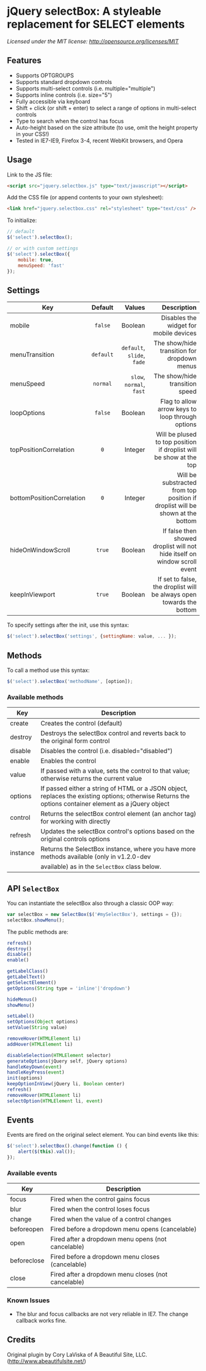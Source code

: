 # jQuery selectBox: A styleable replacement for SELECT elements

_Licensed under the MIT license: http://opensource.org/licenses/MIT_

## Features

* Supports OPTGROUPS
* Supports standard dropdown controls
* Supports multi-select controls (i.e. multiple="multiple")
* Supports inline controls (i.e. size="5")
* Fully accessible via keyboard
* Shift + click (or shift + enter) to select a range of options in multi-select controls
* Type to search when the control has focus
* Auto-height based on the size attribute (to use, omit the height property in your CSS!)
* Tested in IE7-IE9, Firefox 3-4, recent WebKit browsers, and Opera


## Usage

Link to the JS file:

```html
<script src="jquery.selectbox.js" type="text/javascript"></script>
```

Add the CSS file (or append contents to your own stylesheet):

```html
<link href="jquery.selectbox.css" rel="stylesheet" type="text/css" />
```

To initialize:

```javascript
// default
$('select').selectBox();

// or with custom settings
$('select').selectBox({
    mobile: true,
    menuSpeed: 'fast'
});
```

## Settings

| Key                       | Default       | Values                     |  Description                                                                  |
| --------------------------|:-------------:|---------------------------:|------------------------------------------------------------------------------:|
| mobile                    | `false`       | Boolean                    | Disables the widget for mobile devices                                        |
| menuTransition            | `default`     | `default`, `slide`, `fade` | The show/hide transition for dropdown menus                                   |
| menuSpeed                 | `normal`      | `slow`, `normal`, `fast`   | The show/hide transition speed                                                |
| loopOptions               | `false`       | Boolean                    | Flag to allow arrow keys to loop through options                              |
| topPositionCorrelation    | `0`           | Integer                    | Will be plused to top position if droplist will be show at the top            |
| bottomPositionCorrelation | `0`           | Integer                    | Will be substracted from top position if droplist will be shown at the bottom |
| hideOnWindowScroll        | `true`        | Boolean                    | If false then showed droplist will not hide itself on window scroll event     |
| keepInViewport            | `true`        | Boolean                    | If set to false, the droplist will be always open towards the bottom          |


To specify settings after the init, use this syntax:

```javascript
$('select').selectBox('settings', {settingName: value, ... });
```

## Methods

To call a method use this syntax:

```javascript
$('select').selectBox('methodName', [option]);
```

### Available methods


| Key            | Description                                                                                   |
| ---------------|-----------------------------------------------------------------------------------------------|
| create         | Creates the control (default)                                                                 |
| destroy        | Destroys the selectBox control and reverts back to the original form control                  |
| disable        | Disables the control (i.e. disabled="disabled")                                               |
| enable         | Enables the control                                                                           |
| value          | If passed with a value, sets the control to that value; otherwise returns the current value   |
| options        | If passed either a string of HTML or a JSON object, replaces the existing options; otherwise Returns the options container element as a jQuery object |
| control        | Returns the selectBox control element (an anchor tag) for working with directly               |
| refresh        | Updates the selectBox control's options based on the original controls options                |
| instance       | Returns the SelectBox instance, where you have more methods available (only in v1.2.0-dev     |
                 | available) as in the `SelectBox` class below.                                                 |

## API `SelectBox`

You can instantiate the selectBox also through a classic OOP way:

```javascript
var selectBox = new SelectBox($('#mySelectBox'), settings = {});
selectBox.showMenu();
```

The public methods are:

```javascript
refresh()
destroy()
disable()
enable()

getLabelClass()
getLabelText()
getSelectElement()
getOptions(String type = 'inline'|'dropdown')

hideMenus()
showMenu()

setLabel()
setOptions(Object options)
setValue(String value)

removeHover(HTMLElement li)
addHover(HTMLElement li)

disableSelection(HTMLElement selector)
generateOptions(jQuery self, jQuery options)
handleKeyDown(event)
handleKeyPress(event)
init(options)
keepOptionInView(jQuery li, Boolean center)
refresh()
removeHover(HTMLElement li)
selectOption(HTMLElement li, event)
```

## Events

Events are fired on the original select element. You can bind events like this:

```javascript
$('select').selectBox().change(function () {
    alert($(this).val());
});
```

### Available events

| Key            | Description                                                                                   |
| ---------------|-----------------------------------------------------------------------------------------------|
| focus          | Fired when the control gains focus                                                            |
| blur           | Fired when the control loses focus                                                            |
| change         | Fired when the value of a control changes                                                     |
| beforeopen     | Fired before a dropdown menu opens (cancelable)                                               |
| open           | Fired after a dropdown menu opens (not cancelable)                                            |
| beforeclose    | Fired before a dropdown menu closes (cancelable)                                              |
| close          | Fired after a dropdown menu closes (not cancelable)                                           |

### Known Issues

* The blur and focus callbacks are not very reliable in IE7. The change callback works fine.

## Credits

Original plugin by Cory LaViska of A Beautiful Site, LLC. (http://www.abeautifulsite.net/)
